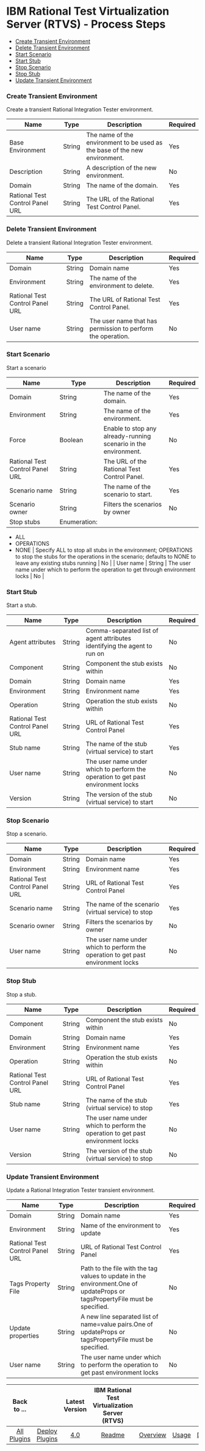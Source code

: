 
# IBM Rational Test Virtualization Server (RTVS) - Process Steps

* [Create Transient Environment](#create_transient_environment)
* [Delete Transient Environment](#delete_transient_environment)
* [Start Scenario](#start_scenario)
* [Start Stub](#start_stub)
* [Stop Scenario](#stop_scenario)
* [Stop Stub](#stop_stub)
* [Update Transient Environment](#update_transient_environment)


### Create Transient Environment

Create a transient Rational Integration Tester environment.


| Name | Type | Description                                                                                                          | Required |
| ---- | ---- | -------------------------------------------------------------------------------------------------------------------- | -------- |
| Base Environment | String | The name of the environment to be used as the base of the new environment. | Yes |
| Description | String | A description of the new environment. | No |
| Domain | String | The name of the domain. | Yes |
| Rational Test Control Panel URL | String | The URL of the Rational Test Control Panel. | Yes |

### Delete Transient Environment

Delete a transient Rational Integration Tester environment.


| Name | Type | Description                                                                                                          | Required |
| ---- | ---- | -------------------------------------------------------------------------------------------------------------------- | -------- |
| Domain | String | Domain name | Yes |
| Environment | String | The name of the environment to delete. | Yes |
| Rational Test Control Panel URL | String | The URL of Rational Test Control Panel. | Yes |
| User name | String | The user name that has permission to perform the operation. | No |

### Start Scenario

Start a scenario


| Name | Type | Description                                                                                                          | Required |
| ---- | ---- | -------------------------------------------------------------------------------------------------------------------- | -------- |
| Domain | String | The name of the domain. | Yes |
| Environment | String | The name of the environment. | Yes |
| Force | Boolean | Enable to stop any already-running scenario in the environment. | No |
| Rational Test Control Panel URL | String | The URL of the Rational Test Control Panel. | Yes |
| Scenario name | String | The name of the scenario to start. | Yes |
| Scenario owner | String | Filters the scenarios by owner | No |
| Stop stubs | Enumeration:
* ALL
* OPERATIONS
* NONE
| Specify ALL to stop all stubs in the environment; OPERATIONS to stop the stubs for the operations in the scenario; defaults to NONE to leave any existing stubs running  | No |
| User name | String | The user name under which to perform the operation to get through environment locks | No |

### Start Stub

Start a stub.


| Name | Type | Description                                                                                                          | Required |
| ---- | ---- | -------------------------------------------------------------------------------------------------------------------- | -------- |
| Agent attributes | String | Comma-separated list of agent attributes identifying the agent to run on | No |
| Component | String | Component the stub exists within | No |
| Domain | String | Domain name | Yes |
| Environment | String | Environment name | Yes |
| Operation | String | Operation the stub exists within | No |
| Rational Test Control Panel URL | String | URL of Rational Test Control Panel | Yes |
| Stub name | String | The name of the stub (virtual service) to start | Yes |
| User name | String | The user name under which to perform the operation to get past environment locks | No |
| Version | String | The version of the stub (virtual service) to start | No |

### Stop Scenario

Stop a scenario.


| Name | Type | Description                                                                                                          | Required |
| ---- | ---- | -------------------------------------------------------------------------------------------------------------------- | -------- |
| Domain | String | Domain name | Yes |
| Environment | String | Environment name | Yes |
| Rational Test Control Panel URL | String | URL of Rational Test Control Panel | Yes |
| Scenario name | String | The name of the scenario (virtual service) to stop | Yes |
| Scenario owner | String | Filters the scenarios by owner | No |
| User name | String | The user name under which to perform the operation to get past environment locks | No |

### Stop Stub

Stop a stub.


| Name | Type | Description                                                                                                          | Required |
| ---- | ---- | -------------------------------------------------------------------------------------------------------------------- | -------- |
| Component | String | Component the stub exists within | No |
| Domain | String | Domain name | Yes |
| Environment | String | Environment name | Yes |
| Operation | String | Operation the stub exists within | No |
| Rational Test Control Panel URL | String | URL of Rational Test Control Panel | Yes |
| Stub name | String | The name of the stub (virtual service) to stop | Yes |
| User name | String | The user name under which to perform the operation to get past environment locks | No |
| Version | String | The version of the stub (virtual service) to stop | No |

### Update Transient Environment

Update a Rational Integration Tester transient environment.


| Name | Type | Description                                                                                                          | Required |
| ---- | ---- | -------------------------------------------------------------------------------------------------------------------- | -------- |
| Domain | String | Domain name | Yes |
| Environment | String | Name of the environment to update | Yes |
| Rational Test Control Panel URL | String | URL of Rational Test Control Panel | Yes |
| Tags Property File | String | Path to the file with the tag values to update in the environment.One of updateProps or tagsPropertyFile must be specified. | No |
| Update properties | String | A new line separated list of name=value pairs.One of updateProps or tagsPropertyFile must be specified. | No |
| User name | String | The user name under which to perform the operation to get past environment locks | No |



|Back to ...||Latest Version|IBM Rational Test Virtualization Server (RTVS) ||||
| :---: | :---: | :---: | :---: | :---: | :---: | :---: |
|[All Plugins](../../index.md)|[Deploy Plugins](../README.md)|[4.0](https://raw.githubusercontent.com/UrbanCode/IBM-UCD-PLUGINS/main/files/RTVS-UCD/RTVS-UCD-4.0.zip)|[Readme](README.md)|[Overview](overview.md)|[Usage](usage.md)|[Downloads](downloads.md)|
